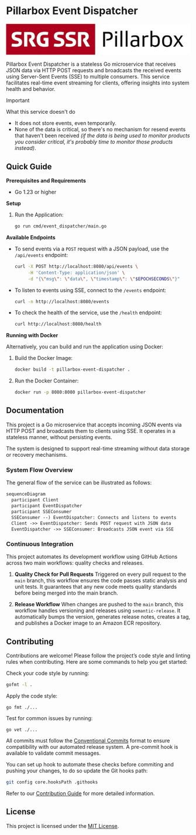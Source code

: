 # Pillarbox Event Dispatcher

![Pillarbox logo](docs/README-images/logo.jpg)

Pillarbox Event Dispatcher is a stateless Go microservice that receives JSON data via HTTP POST
requests and broadcasts the received events using Server-Sent Events (SSE) to multiple consumers.
This service facilitates real-time event streaming for clients, offering insights into system health
and behavior.

> [!IMPORTANT]
> What this service doesn't do
>
> - It does not store events, even temporarily.
> - None of the data is critical, so there's no mechanism for resend events that haven't been
    received *(if the data is being used to monitor products you consider critical, it's probably
    time to monitor those products instead)*.

## Quick Guide

**Prerequisites and Requirements**

- Go 1.23 or higher

**Setup**

1. Run the Application:
   ```bash
   go run cmd/event_dispatcher/main.go
   ```

**Available Endpoints**

- To send events via a `POST` request with a JSON payload, use the `/api/events` endpoint:
   ```bash
   curl -X POST http://localhost:8080/api/events \
        -H 'Content-Type: application/json' \
        -d "{\"msg\": \"data\", \"timestamp\": \"$EPOCHSECONDS\"}"
   ```

- To listen to events using SSE, connect to the `/events` endpoint:
   ```bash
   curl -n http://localhost:8080/events
   ```

- To check the health of the service, use the `/health` endpoint:
   ```bash
   curl http://localhost:8080/health
   ```

**Running with Docker**

Alternatively, you can build and run the application using Docker:

1. Build the Docker Image:
   ```bash
   docker build -t pillarbox-event-dispatcher .
   ```

2. Run the Docker Container:
   ```bash
   docker run -p 8080:8080 pillarbox-event-dispatcher
   ```

## Documentation

This project is a Go microservice that accepts incoming JSON events via HTTP POST and broadcasts
them to clients using SSE. It operates in a stateless manner, without persisting events.

The system is designed to support real-time streaming without data storage or recovery mechanisms.

### System Flow Overview

The general flow of the service can be illustrated as follows:

```mermaid
sequenceDiagram
  participant Client
  participant EventDispatcher
  participant SSEConsumer
  SSEConsumer --) EventDispatcher: Connects and listens to events
  Client ->> EventDispatcher: Sends POST request with JSON data
  EventDispatcher ->> SSEConsumer: Broadcasts JSON event via SSE
```

### Continuous Integration

This project automates its development workflow using GitHub Actions across two main workflows:
quality checks and releases.

1. **Quality Check for Pull Requests**
   Triggered on every pull request to the `main` branch, this workflow ensures the code passes
   static analysis and unit tests. It guarantees that any new code meets quality standards before
   being merged into the main branch.

2. **Release Workflow**
   When changes are pushed to the `main` branch, this workflow handles versioning and releases using
   `semantic-release`. It automatically bumps the version, generates release notes, creates a tag,
   and publishes a Docker image to an Amazon ECR repository.

## Contributing

Contributions are welcome! Please follow the project’s code style and linting rules when
contributing. Here are some commands to help you get started:

Check your code style by running:

```bash
gofmt -l .
```

Apply the code style:

```shell
go fmt ./...
```

Test for common issues by running:

```shell
go vet ./...
```

All commits must follow the [Conventional Commits](https://www.conventionalcommits.org/en/v1.0.0/)
format to ensure compatibility with our automated release system. A pre-commit hook is available to
validate commit messages.

You can set up hook to automate these checks before commiting and pushing your changes, to do so
update the Git hooks path:

```bash
git config core.hooksPath .githooks
```

Refer to our [Contribution Guide](docs/CONTRIBUTING.md) for more detailed information.

## License

This project is licensed under the [MIT License](LICENSE).
